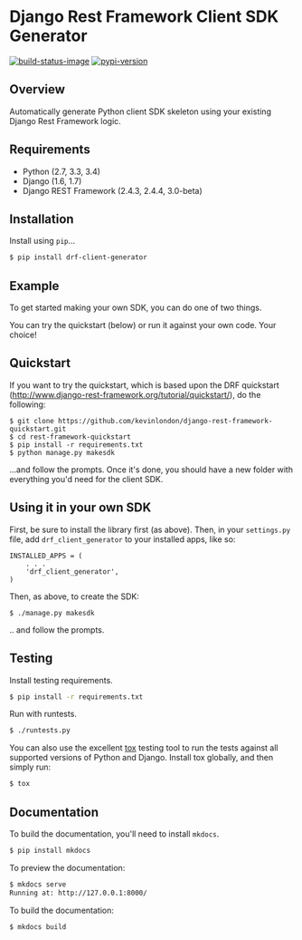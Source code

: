 # Django Rest Framework Client SDK Generator

[![build-status-image]][travis]
[![pypi-version]][pypi]

## Overview

Automatically generate Python client SDK skeleton using your existing Django Rest Framework logic.

## Requirements

* Python (2.7, 3.3, 3.4)
* Django (1.6, 1.7)
* Django REST Framework (2.4.3, 2.4.4, 3.0-beta)

## Installation

Install using `pip`...

```bash
$ pip install drf-client-generator
```

## Example

To get started making your own SDK, you can do one of two things.

You can try the quickstart (below) or run it against your own code. Your
choice!

## Quickstart

If you want to try the quickstart, which is based upon the DRF quickstart
(http://www.django-rest-framework.org/tutorial/quickstart/), do the following:

```
$ git clone https://github.com/kevinlondon/django-rest-framework-quickstart.git
$ cd rest-framework-quickstart
$ pip install -r requirements.txt
$ python manage.py makesdk
```

...and follow the prompts. Once it's done, you should have a new folder 
with everything you'd need for the client SDK.

## Using it in your own SDK

First, be sure to install the library first (as above). Then, in your
`settings.py` file, add `drf_client_generator` to your installed apps, like so:

```
INSTALLED_APPS = (
    . . .
    'drf_client_generator',
)
```

Then, as above, to create the SDK:

`$ ./manage.py makesdk`

.. and follow the prompts.


## Testing

Install testing requirements.

```bash
$ pip install -r requirements.txt
```

Run with runtests.

```bash
$ ./runtests.py
```

You can also use the excellent [tox](http://tox.readthedocs.org/en/latest/) testing tool to run the tests against all supported versions of Python and Django. Install tox globally, and then simply run:

```bash
$ tox
```

## Documentation

To build the documentation, you'll need to install `mkdocs`.

```bash
$ pip install mkdocs
```

To preview the documentation:

```bash
$ mkdocs serve
Running at: http://127.0.0.1:8000/
```

To build the documentation:

```bash
$ mkdocs build
```


[build-status-image]: https://secure.travis-ci.org/kevinlondon/django-rest-framework-client-gen.png?branch=master
[travis]: http://travis-ci.org/kevinlondon/django-rest-framework-client-gen?branch=master
[pypi-version]: https://pypip.in/version/djangorestframework-client-gen/badge.svg
[pypi]: https://pypi.python.org/pypi/djangorestframework-client-gen
